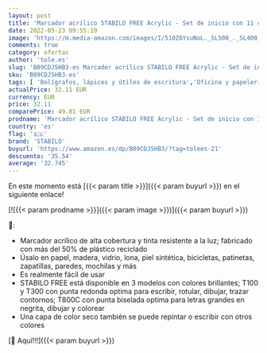 ```yaml
---
layout: post
title: 'Marcador acrílico STABILO FREE Acrylic - Set de inicio con 11 colores  4xT100  5xT300 y 2xT800 '
date: 2022-05-23 09:55:19
image: 'https://m.media-amazon.com/images/I/510Z6YsuNoL._SL500_._SL400_.jpg'
comments: true
category: ofertas
author: 'tole.es'
slug: 'B09CDJ5HB3-es Marcador acrílico STABILO FREE Acrylic - Set de inicio con...'
sku: 'B09CDJ5HB3-es'
tags: [ 'Bolígrafos, lápices y útiles de escritura','Oficina y papelería','Rotuladores permanentes','Rotuladores y subrayadores','stabilo','🇪🇸', ]
actualPrice: 32.11 EUR
currency: EUR
price: 32.11
comparePrice: 49.81 EUR
prodname: 'Marcador acrílico STABILO FREE Acrylic - Set de inicio con 11 colores  4xT100  5xT300 y 2xT800 '
country: 'es'
flag: '🇪🇸'
brand: 'STABILO'
buyurl: 'https://www.amazon.es/dp/B09CDJ5HB3/?tag=tolees-21'
descuento: '35.54'
average: '32.745'
---
```


En este momento está [{{< param title >}}]({{< param buyurl >}}) en el siguiente enlace!

[![{{< param prodname >}}]({{< param image >}})]({{< param buyurl >}})

🔎:

- Marcador acrílico de alta cobertura y tinta resistente a la luz; fabricado con más del 50% de plástico reciclado
- Úsalo en papel, madera, vidrio, lona, ​​piel sintética, bicicletas, patinetas, zapatillas, paredes, mochilas y más
- Es realmente fácil de usar
- STABILO FREE está disponible en 3 modelos con colores brillantes; T100 y T300 con punta redonda optima para escribir, rotular, dibujar, trazar contornos; T800C con punta biselada optima para letras grandes en negrita, dibujar y colorear
- Una capa de color seco también se puede repintar o escribir con otros colores

[🛒 Aquí!!!]({{< param buyurl >}})
